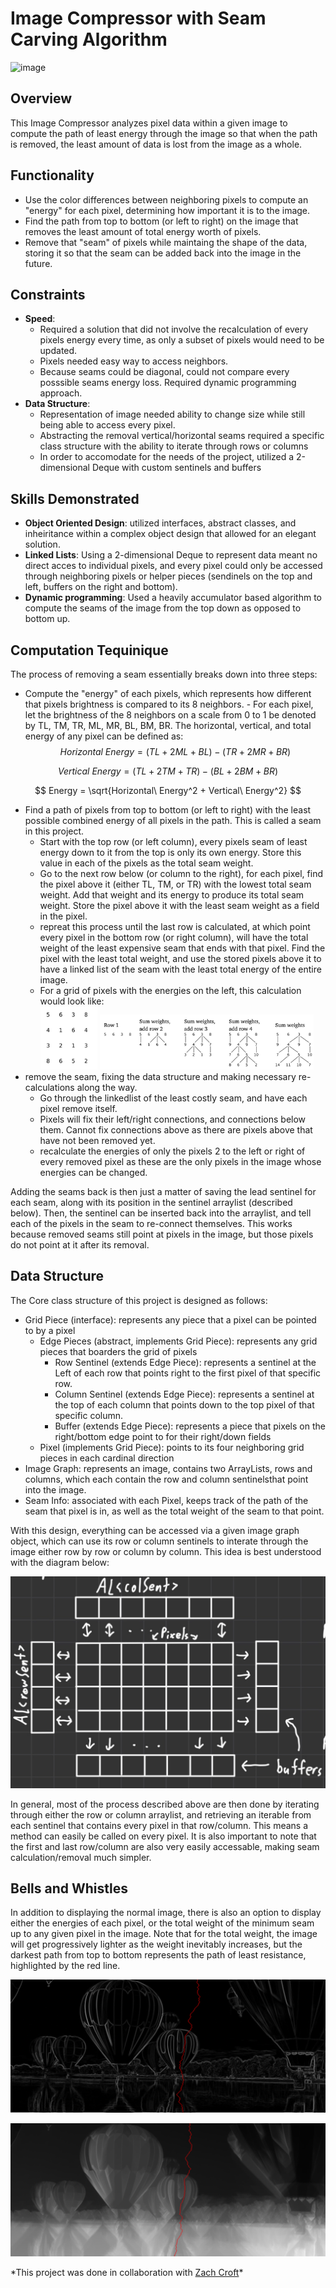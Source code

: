 # Image Compressor with Seam Carving Algorithm

![image](squeeze.gif)

## Overview

This Image Compressor analyzes pixel data within a given image to compute the path of least energy through the image so that when the path is removed, the least amount of data is lost from the image as a whole.

## Functionality

- Use the color differences between neighboring pixels to compute an "energy" for each pixel, determining how important it is to the image.
- Find the path from top to bottom (or left to right) on the image that removes the least amount of total energy worth of pixels.
- Remove that "seam" of pixels while maintaing the shape of the data, storing it so that the seam can be added back into the image in the future.

## Constraints

- **Speed**:
  - Required a solution that did not involve the recalculation of every pixels energy every time, as only a subset of pixels would need to be updated.
  - Pixels needed easy way to access neighbors.
  - Because seams could be diagonal, could not compare every posssible seams energy loss. Required dynamic programming approach.
- **Data Structure**:
  - Representation of image needed ability to change size while still being able to access every pixel.
  - Abstracting the removal vertical/horizontal seams required a specific class structure with the ability to iterate through rows or columns
  - In order to accomodate for the needs of the project, utilized a 2-dimensional Deque with custom sentinels and buffers

## Skills Demonstrated

- **Object Oriented Design**: utilized interfaces, abstract classes, and inheiritance within a complex object design that allowed for an elegant solution.
- **Linked Lists**: Using a 2-dimensional Deque to represent data meant no direct acces to individual pixels, and every pixel could only be accessed through neighboring pixels or helper pieces (sendinels on the top and left, buffers on the right and bottom).
- **Dynamic programming**: Used a heavily accumulator based algorithm to compute the seams of the image from the top down as opposed to bottom up.

## Computation Tequinique

The process of removing a seam essentially breaks down into three steps:

- Compute the "energy" of each pixels, which represents how different that pixels brightness is compared to its 8 neighbors. - For each pixel, let the brightness of the 8 neighbors on a scale from 0 to 1 be denoted by TL, TM, TR, ML, MR, BL, BM, BR. The horizontal, vertical, and total energy of any pixel can be defined as:
  $$
  Horizontal\ Energy = (TL+2ML+BL)-(TR+2MR+BR)
  $$

$$
Vertical\ Energy = (TL+2TM+TR)-(BL+2BM+BR)
$$

$$
Energy = \sqrt{Horizontal\ Energy^2 + Vertical\ Energy^2}
$$

- Find a path of pixels from top to bottom (or left to right) with the least possible combined energy of all pixels in the path. This is called a seam in this project.
  - Start with the top row (or left column), every pixels seam of least energy down to it from the top is only its own energy. Store this value in each of the pixels as the total seam weight.
  - Go to the next row below (or column to the right), for each pixel, find the pixel above it (either TL, TM, or TR) with the lowest total seam weight. Add that weight and its energy to produce its total seam weight. Store the pixel above it with the least seam weight as a field in the pixel.
  - repreat this process until the last row is calculated, at which point every pixel in the bottom row (or right column), will have the total weight of the least expensive seam that ends with that pixel. Find the pixel with the least total weight, and use the stored pixels above it to have a linked list of the seam with the least total energy of the entire image.
  - For a grid of pixels with the energies on the left, this calculation would look like: <br />
    <img src="numberGrid.png" alt="Description" width="20%">
    <img src="seamCalc.png" alt="Description" width="75%">
- remove the seam, fixing the data structure and making necessary re-calculations along the way.
  - Go through the linkedlist of the least costly seam, and have each pixel remove itself.
  - Pixels will fix their left/right connections, and connections below them. Cannot fix connections above as there are pixels above that have not been removed yet.
  - recalculate the energies of only the pixels 2 to the left or right of every removed pixel as these are the only pixels in the image whose energies can be changed.

Adding the seams back is then just a matter of saving the lead sentinel for each seam, along with its position in the sentinel arraylist (described below). Then, the sentinel can be inserted back into the arraylist, and tell each of the pixels in the seam to re-connect themselves. This works because removed seams still point at pixels in the image, but those pixels do not point at it after its removal.

## Data Structure

The Core class structure of this project is designed as follows:

- Grid Piece (interface): represents any piece that a pixel can be pointed to by a pixel
  - Edge Pieces (abstract, implements Grid Piece): represents any grid pieces that boarders the grid of pixels
    - Row Sentinel (extends Edge Piece): represents a sentinel at the Left of each row that points right to the first pixel of that specific row.
    - Column Sentinel (extends Edge Piece): represents a sentinel at the top of each column that points down to the top pixel of that specific column.
    - Buffer (extends Edge Piece): represents a piece that pixels on the right/bottom edge point to for their right/down fields
  - Pixel (implements Grid Piece): points to its four neighboring grid pieces in each cardinal direction
- Image Graph: represents an image, contains two ArrayLists, rows and columns, which each contain the row and column sentinelsthat point into the image.
- Seam Info: associated with each Pixel, keeps track of the path of the seam that pixel is in, as well as the total weight of the seam to that point.

With this design, everything can be accessed via a given image graph object, which can use its row or column sentinels to interate through the image either row by row or column by column. This idea is best understood with the diagram below:

![image](2dDeque.jpg)

In general, most of the process described above are then done by iterating through either the row or column arraylist, and retrieving an iterable from each sentinel that contains every pixel in that row/column. This means a method can easily be called on every pixel. It is also important to note that the first and last row/column are also very easily accessable, making seam calculation/removal much simpler.

## Bells and Whistles

In addition to displaying the normal image, there is also an option to display either the energies of each pixel, or the total weight of the minimum seam up to any given pixel in the image. Note that for the total weight, the image will get progressively lighter as the weight inevitably increases, but the darkest path from top to bottom represents the path of least resistance, highlighted by the red line.

![image](energy.png)

![image](seamWeight.png)

\*This project was done in collaboration with [Zach Croft](https://www.linkedin.com/in/zachary-croft-67316b298/)\*
